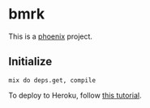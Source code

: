 # bmrk

This is a [phoenix](http://www.phoenixframework.org/) project.

## Initialize

```
mix do deps.get, compile
```

To deploy to Heroku, follow [this
tutorial](http://www.phoenixframework.org/docs/heroku).
